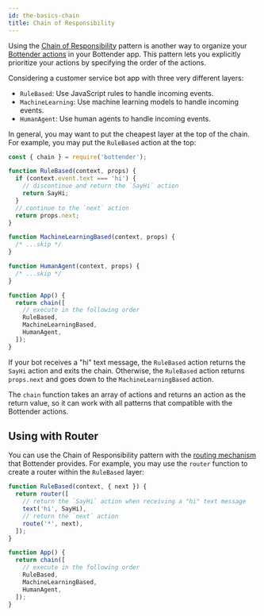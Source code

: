 ```yaml
---
id: the-basics-chain
title: Chain of Responsibility
---
```


Using the [Chain of Responsibility](https://en.wikipedia.org/wiki/Chain-of-responsibility_pattern) pattern is another way to organize your [Bottender actions](the-basics-actions.md) in your Bottender app. This pattern lets you explicitly prioritize your actions by specifying the order of the actions.

Considering a customer service bot app with three very different layers:

- `RuleBased`: Use JavaScript rules to handle incoming events.
- `MachineLearning`: Use machine learning models to handle incoming events.
- `HumanAgent`: Use human agents to handle incoming events.

In general, you may want to put the cheapest layer at the top of the chain. For example, you may put the `RuleBased` action at the top:

```js
const { chain } = require('bottender');

function RuleBased(context, props) {
  if (context.event.text === 'hi') {
    // discontinue and return the `SayHi` action
    return SayHi;
  }
  // continue to the `next` action
  return props.next;
}

function MachineLearningBased(context, props) {
  /* ...skip */
}

function HumanAgent(context, props) {
  /* ...skip */
}

function App() {
  return chain([
    // execute in the following order
    RuleBased,
    MachineLearningBased,
    HumanAgent,
  ]);
}
```

If your bot receives a "hi" text message, the `RuleBased` action returns the `SayHi` action and exits the chain. Otherwise, the `RuleBased` action returns `props.next` and goes down to the `MachineLearningBased` action.

The `chain` function takes an array of actions and returns an action as the return value, so it can work with all patterns that compatible with the Bottender actions.

## Using with Router

You can use the Chain of Responsibility pattern with the [routing mechanism](the-basics-routing.md) that Bottender provides. For example, you may use the `router` function to create a router within the `RuleBased` layer:

```js
function RuleBased(context, { next }) {
  return router([
    // return the `SayHi` action when receiving a "hi" text message
    text('hi', SayHi),
    // return the `next` action
    route('*', next),
  ]);
}

function App() {
  return chain([
    // execute in the following order
    RuleBased,
    MachineLearningBased,
    HumanAgent,
  ]);
}
```

